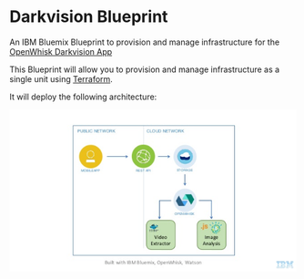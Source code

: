 # Darkvision Blueprint
An IBM Bluemix Blueprint to provision and manage infrastructure for the [OpenWhisk Darkvision App](https://github.com/IBM-Bluemix/openwhisk-darkvisionapp)

This Blueprint will allow you to provision and manage infrastructure as a single unit using [Terraform](terraform.io).

It will deploy the following architecture:

![arch](assets/darkvision.jpg)

